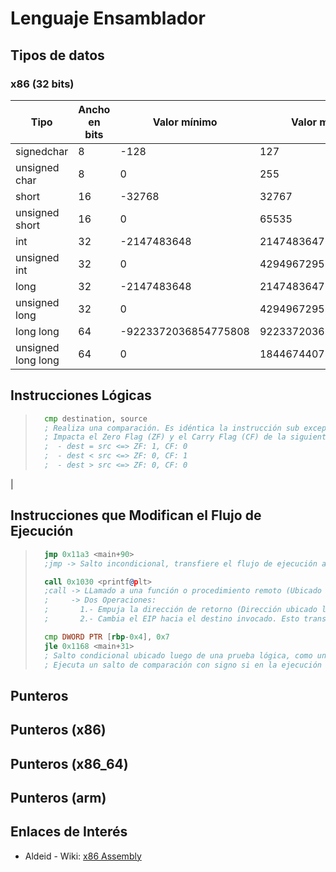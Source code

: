 # Lenguaje Ensamblador

## Tipos de datos

### x86 (32 bits)

| Tipo               | Ancho en bits | Valor mínimo         | Valor máximo         |
|--------------------|---------------|----------------------|----------------------|
| signedchar         | 8             | -128                 | 127                  |
| unsigned char      | 8             | 0                    | 255                  |
| short              | 16            | -32768               | 32767                |
| unsigned short     | 16            | 0                    | 65535                |
| int                | 32            | -2147483648          | 2147483647           |
| unsigned int       | 32            | 0                    | 4294967295           |
| long               | 32            | -2147483648          | 2147483647           |
| unsigned long      | 32            | 0                    | 4294967295           |
| long long          | 64            | -9223372036854775808 | 9223372036854775807  |
| unsigned long long | 64            | 0                    | 18446744073709551615 |



## Instrucciones Lógicas

> ```asm
>   cmp destination, source
>   ; Realiza una comparación. Es idéntica la instrucción sub exceptuando que no afecta los operandos.
>   ; Impacta el Zero Flag (ZF) y el Carry Flag (CF) de la siguiente forma:
>   ;  - dest = src <=> ZF: 1, CF: 0
>   ;  - dest < src <=> ZF: 0, CF: 1
>   ;  - dest > src <=> ZF: 0, CF: 0
> ```

|

## Instrucciones que Modifican el Flujo de Ejecución

> ```asm
>   jmp 0x11a3 <main+90>
>   ;jmp -> Salto incondicional, transfiere el flujo de ejecución al cambiar el puntero de instrucción (Program Counter / Instruction Pointer)
>
>   call 0x1030 <printf@plt>
>   ;call -> LLamado a una función o procedimiento remoto (Ubicado en otra librería)
>   ;     -> Dos Operaciones:
>   ;       1.- Empuja la dirección de retorno (Dirección ubicado luego de la instrucción call) hacia el stack.
>   ;       2.- Cambia el EIP hacia el destino invocado. Esto transfiere el control hacia la función invocada y comienza la ejecución allí.
>
>   cmp DWORD PTR [rbp-0x4], 0x7
>   jle 0x1168 <main+31>
>   ; Salto condicional ubicado luego de una prueba lógica, como una comparación (cmp)
>   ; Ejecuta un salto de comparación con signo si en la ejecución de cmp el operando de destino es menor o igual que el de origen
> ```

## Punteros

## Punteros (x86)

## Punteros (x86_64)

## Punteros (arm)

## Enlaces de Interés

- Aldeid - Wiki: [x86 Assembly](https://www.aldeid.com/wiki/Category:Architecture/x86-assembly)